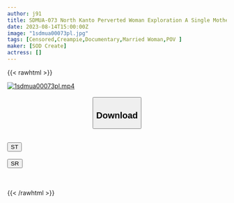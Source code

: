 ```yaml
---
author: j91
title: SDMUA-073 North Kanto Perverted Woman Exploration A Single Mother Living In K City, S Prefecture Wants To Implant Others’ Sperm Junkie Mami (A Pseudonym)
date: 2023-08-14T15:00:00Z
image: "1sdmua00073pl.jpg"
tags: [Censored,Creampie,Documentary,Married Woman,POV ]
maker: [SOD Create]
actress: []
---
```



{{< rawhtml >}}

<div class="video" data-videoid="2kDeKq6RgBtZw72">
    <a href="javascript:;">
        <img src="https://my.j91.asia/posts/1sdmua00073pl/1sdmua00073pl.jpg" width="WIDTH" height="HEIGHT" alt="1sdmua00073pl.mp4" loading="lazy">
    </a>
</div>

<script type="text/javascript" src="https://j91.asia/asset/on-demand-st.js"></script>

<br>
  <link rel="stylesheet" href="https://j91.asia/asset/bs5.css">
  
  <center>
  <button class="btn btn-primary" type="button" data-bs-toggle="collapse" data-bs-target=".multi-collapse" aria-expanded="false" aria-controls="multiCollapseExample1 multiCollapseExample2"><h2>Download</h2></button></center>
</p>
<div class="row">
  <div class="col">
    <div class="collapse multi-collapse" id="multiCollapseExample1">
      <div class="card card-body">
	      	      <br>
<div class="buttons">  
<a href="https://streamtape.to/v/2kDeKq6RgBtZw72"><button class="btn-hover color-3"><i class="fa fa-download"></i> ST</button></a></div>
    </div>
  </div>
</div>
  <div class="col">
    <div class="collapse multi-collapse" id="multiCollapseExample2">
      <div class="card card-body">
	      <br>
<div class="buttons">
    <a href="https://streamruby.com/xy9gpq6dw8yr"><button class="btn-hover color-9"><i class="fa fa-download"></i> SR</button></a></div>
<br><br>
      </div>
    </div>
  </div>
</div>

{{< /rawhtml >}}